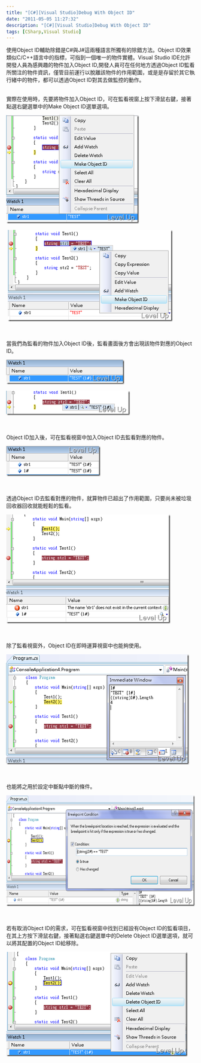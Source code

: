 ```yaml
---
title: "[C#][Visual Studio]Debug With Object ID"
date: "2011-05-05 11:27:32"
description: "[C#][Visual Studio]Debug With Object ID"
tags: [CSharp,Visual Studio]
---
```


<p>使用Object ID輔助除錯是C#與J#這兩種語言所獨有的除錯方法。Object ID效果類似C/C++語言中的指標，可指到一個唯一的物件實體。Visual Studio IDE允許開發人員為感興趣的物件加入Object ID,開發人員可在任何地方透過Object ID監看所關注的物件資訊，僅管目前運行以脫離該物件的作用範圍，或是是存留於其它執行緒中的物件，都可以透過Object ID對其去做監控的動作。</p>  <p>   <br />實際在使用時，先要將物件加入Object ID，可在監看視窗上按下滑鼠右鍵，接著點選右鍵選單中的Make Object ID選單選項。</p>  <p><img style="border-bottom: 0px; border-left: 0px; border-top: 0px; border-right: 0px" border="0" alt="image" src="\images\posts\24296\image_thumb_7.png" width="355" height="290" /></a> </p>  <p> <a href="http://files.dotblogs.com.tw/larrynung/1105/CVisualStudioDebugWithObjectID_13588/image_14.png"><img style="border-bottom: 0px; border-left: 0px; border-top: 0px; border-right: 0px" border="0" alt="image" src="\images\posts\24296\image_thumb_6.png" width="441" height="245" /></a></p>  <p> </p>  <p>當我們為監看的物件加入Object ID後，監看畫面後方會出現該物件對應的Object ID。</p>  <p><a href="http://files.dotblogs.com.tw/larrynung/1105/CVisualStudioDebugWithObjectID_13588/image_18.png"><img style="border-bottom: 0px; border-left: 0px; border-top: 0px; border-right: 0px" border="0" alt="image" src="\images\posts\24296\image_thumb_8.png" width="316" height="66" /></a> </p>  <p><a href="http://files.dotblogs.com.tw/larrynung/1105/CVisualStudioDebugWithObjectID_13588/image_32.png"><img style="border-bottom: 0px; border-left: 0px; border-top: 0px; border-right: 0px" border="0" alt="image" src="\images\posts\24296\image_thumb_15.png" width="331" height="66" /></a> </p>  <p> </p>  <p>Object ID加入後，可在監看視窗中加入Object ID去監看對應的物件。</p>  <p><a href="http://files.dotblogs.com.tw/larrynung/1105/CVisualStudioDebugWithObjectID_13588/image_20.png"><img style="border-bottom: 0px; border-left: 0px; border-top: 0px; border-right: 0px" border="0" alt="image" src="\images\posts\24296\image_thumb_9.png" width="252" height="81" /></a> </p>  <p> </p>  <p>透過Object ID去監看對應的物件，就算物件已超出了作用範圍，只要尚未被垃圾回收器回收就能輕鬆的監看。</p>  <p><a href="http://files.dotblogs.com.tw/larrynung/1105/CVisualStudioDebugWithObjectID_13588/image_22.png"><img style="border-bottom: 0px; border-left: 0px; border-top: 0px; border-right: 0px" border="0" alt="image" src="\images\posts\24296\image_thumb_10.png" width="439" height="292" /></a> </p>  <p> </p>  <p>除了監看視窗外，Object ID在即時運算視窗中也能夠使用。</p>  <p><a href="http://files.dotblogs.com.tw/larrynung/1105/CVisualStudioDebugWithObjectID_13588/image_26.png"><img style="border-bottom: 0px; border-left: 0px; border-top: 0px; border-right: 0px" border="0" alt="image" src="\images\posts\24296\image_thumb_12.png" width="489" height="295" /></a> </p>  <p> </p>  <p>也能將之用於設定中斷點中斷的條件。</p>  <p><a href="http://files.dotblogs.com.tw/larrynung/1105/CVisualStudioDebugWithObjectID_13588/image_28.png"><img style="border-bottom: 0px; border-left: 0px; border-top: 0px; border-right: 0px" border="0" alt="image" src="\images\posts\24296\image_thumb_13.png" width="644" height="297" /></a> </p>  <p> </p>  <p>若有取消Object ID的需求，可在監看視窗中找到已經設有Object ID的監看項目，在其上方按下滑鼠右鍵，接著點選右鍵選單中的Delete Object ID選單選項，就可以將其配置的Object ID給移除。</p>  <p><a href="http://files.dotblogs.com.tw/larrynung/1105/CVisualStudioDebugWithObjectID_13588/image_30.png"><img style="border-bottom: 0px; border-left: 0px; border-top: 0px; border-right: 0px" border="0" alt="image" src="\images\posts\24296\image_thumb_14.png" width="485" height="280" /></p>

